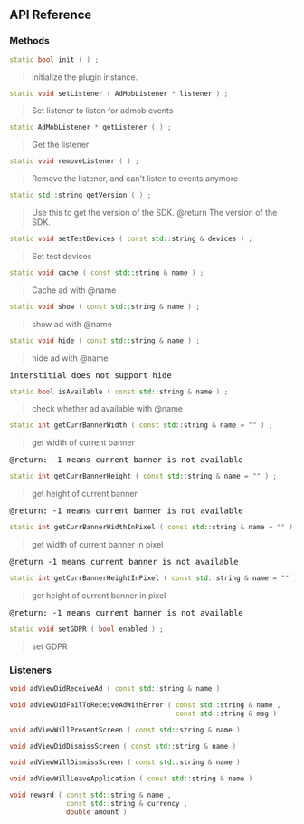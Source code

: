 ## API Reference

### Methods
```cpp
static bool init ( ) ;
```
>  initialize the plugin instance.

```cpp
static void setListener ( AdMobListener * listener ) ;
```
> Set listener to listen for admob events

```cpp
static AdMobListener * getListener ( ) ;
```
> Get the listener

```cpp
static void removeListener ( ) ;
```
> Remove the listener, and can't listen to events anymore

```cpp
static std::string getVersion ( ) ;
```
> Use this to get the version of the SDK.
@return The version of the SDK.

```cpp
static void setTestDevices ( const std::string & devices ) ;
```
> Set test devices

```cpp
static void cache ( const std::string & name ) ;
```
> Cache ad with @name

```cpp
static void show ( const std::string & name ) ;
```
> show ad with @name

```cpp
static void hide ( const std::string & name ) ;
```
> hide ad with @name

<pre>
interstitial does not support hide
</pre>

```cpp
static bool isAvailable ( const std::string & name ) ;
```
> check whether ad available with @name

```cpp
static int getCurrBannerWidth ( const std::string & name = "" ) ;
```
> get width of current banner

<pre>
@return: -1 means current banner is not available
</pre>

```cpp
static int getCurrBannerHeight ( const std::string & name = "" ) ;
```
> get height of current banner

<pre>
@return: -1 means current banner is not available
</pre>

```cpp
static int getCurrBannerWidthInPixel ( const std::string & name = "" ) ;
```
> get width of current banner in pixel

<pre>
@return -1 means current banner is not available
</pre>

```cpp
static int getCurrBannerHeightInPixel ( const std::string & name = "" ) ;
```
> get height of current banner in pixel

<pre>
@return: -1 means current banner is not available
</pre>

```cpp
static void setGDPR ( bool enabled ) ;
```
> set GDPR


### Listeners
```cpp
void adViewDidReceiveAd ( const std::string & name ) 
```

```cpp
void adViewDidFailToReceiveAdWithError ( const std::string & name ,
                                         const std::string & msg ) 
```

```cpp
void adViewWillPresentScreen ( const std::string & name ) 
```

```cpp
void adViewDidDismissScreen ( const std::string & name ) 
```

```cpp
void adViewWillDismissScreen ( const std::string & name ) 
```

```cpp
void adViewWillLeaveApplication ( const std::string & name ) 
```

```cpp
void reward ( const std::string & name ,
              const std::string & currency ,
              double amount ) 
```


